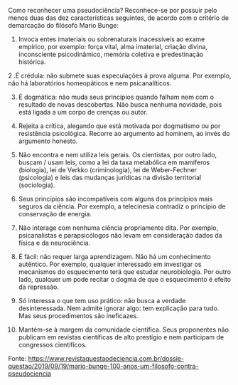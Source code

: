 Como reconhecer uma pseudociência? Reconhece-se por possuir pelo menos duas das dez características seguintes, de acordo com o critério de demarcação do filósofo Mario Bunge:

1. Invoca entes imateriais ou sobrenaturais inacessíveis ao exame empírico, por exemplo: força vital, alma imaterial, criação divina, inconsciente psicodinâmico, memória coletiva e predestinação histórica.

2 .É crédula: não submete suas especulações à prova alguma. Por exemplo, não há laboratórios homeopáticos e nem psicanalíticos.

3. É dogmática: não muda seus princípios quando falham nem com o resultado de novas descobertas. Não busca nenhuma novidade, pois está ligada a um corpo de crenças ou autor.

4. Rejeita a crítica, alegando que está motivada por dogmatismo ou por resistência psicológica. Recorre ao argumento ad hominem, ao invés do argumento honesto.

5. Não encontra e nem utiliza leis gerais. Os cientistas, por outro lado, buscam / usam leis, como a lei da taxa metabólica em mamíferos (biologia), lei de Verkko (criminologia), lei de Weber-Fechner (psicologia) e leis das mudanças jurídicas na divisão territorial (sociologia).

6. Seus princípios são incompatíveis com alguns dos princípios mais seguros da ciência. Por exemplo, a telecinesia contradiz o princípio de conservação de energia.

7. Não interage com nenhuma ciência propriamente dita. Por exemplo, psicanalistas e parapsicólogos não levam em consideração dados da física e da neurociência.

8. É fácil: não requer larga aprendizagem. Não há um conhecimento autêntico. Por exemplo, qualquer interessado em investigar os mecanismos do esquecimento terá que estudar neurobiologia. Por outro lado, qualquer um pode recitar o dogma de que o esquecimento é efeito da repressão.

9. Só interessa o que tem uso prático: não busca a verdade desinteressada. Nem admite ignorar algo: tem explicação para tudo. Mas seus procedimentos são ineficazes.

10. Mantém-se à margem da comunidade científica. Seus proponentes não publicam em revistas científicas de alto prestígio e nem participam de congressos científicos.

Fonte: https://www.revistaquestaodeciencia.com.br/dossie-questao/2019/09/19/mario-bunge-100-anos-um-filosofo-contra-pseudociencia

